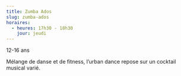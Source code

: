 ```yaml
---
title: Zumba Ados
slug: zumba-ados
horaires:
  - heures: 17h30 - 18h30
    jour: jeudi
---
```

12-16 ans

Mélange de danse et de fitness, l’urban dance repose sur un cocktail musical varié.

